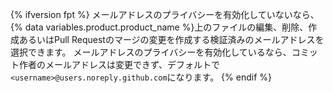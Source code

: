 {% ifversion fpt %}
メールアドレスのプライバシーを有効化していないなら、
{% data variables.product.product_name %}上のファイルの編集、削除、作成あるいはPull Requestのマージの変更を作成する検証済みのメールアドレスを選択できます。 メールアドレスのプライバシーを有効化しているなら、コミット作者のメールアドレスは変更できず、デフォルトで`<username>@users.noreply.github.com`になります。
{% endif %}
